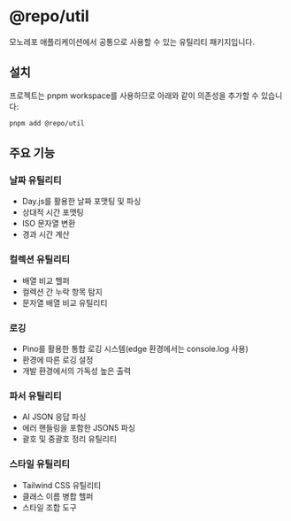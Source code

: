 # @repo/util

모노레포 애플리케이션에서 공통으로 사용할 수 있는 유틸리티 패키지입니다.

## 설치

프로젝트는 pnpm workspace를 사용하므로 아래와 같이 의존성을 추가할 수 있습니다:

```bash
pnpm add @repo/util
```


## 주요 기능

### 날짜 유틸리티
- Day.js를 활용한 날짜 포맷팅 및 파싱
- 상대적 시간 포맷팅
- ISO 문자열 변환
- 경과 시간 계산

### 컬렉션 유틸리티
- 배열 비교 헬퍼
- 컬렉션 간 누락 항목 탐지
- 문자열 배열 비교 유틸리티

### 로깅
- Pino를 활용한 통합 로깅 시스템(edge 환경에서는 console.log 사용)
- 환경에 따른 로깅 설정
- 개발 환경에서의 가독성 높은 출력

### 파서 유틸리티
- AI JSON 응답 파싱
- 에러 핸들링을 포함한 JSON5 파싱
- 괄호 및 중괄호 정리 유틸리티

### 스타일 유틸리티
- Tailwind CSS 유틸리티
- 클래스 이름 병합 헬퍼
- 스타일 조합 도구
